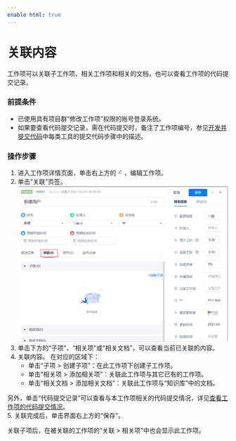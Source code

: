 ```yaml
---
enable html: true
---
```

# 关联内容

工作项可以关联子工作项、相关工作项和相关的文档，也可以查看工作项的代码提交记录。

### 前提条件
* 已使用具有项目群“修改工作项”权限的账号登录系统。
* 如果要查看代码提交记录，需在代码提交时，备注了工作项编号，参见[开发并提交代码](9.6-develop-commit-code.md)中每类工具的提交代码步骤中的描述。

### 操作步骤
1. 进入工作项详情页面，单击右上方的![](fig/modify03.png)，编辑工作项。
2. 单击“关联”页签。                     
    <img src="fig/工作项-关联.png" style="zoom:50%">                      
3. 单击下方的“子项”、“相关项”或“相关文档”，可以查看当前已关联的内容。
4. 关联内容。
     在对应的区域下：
   * 单击“子项 > 创建子项”：在此工作项下创建子工作项。
   * 单击“相关项 > 添加相关项”：关联此工作项与其它已有的工作项。
   * 单击“相关文档 > 添加相关文档”：关联此工作项与“知识库”中的文档。                    
  
  另外，单击“代码提交记录”可以查看与本工作项相关的代码提交情况，详见[查看工作项的代码提交情况](5.7.8-view-code-commit-for-backlog.md)。       
5. 关联完成后，单击界面右上方的“保存”。

关联子项后，在被关联的工作项的“关联 > 相关项”中也会显示此工作项。

  
